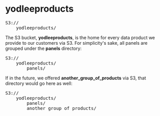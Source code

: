 yodleeproducts
==============

<pre>
S3://
	yodleeproducts/
</pre>

The S3 bucket, **yodleeproducts**, is the home for every data product we provide to our customers via S3.
For simplicity's sake, all panels are grouped under the **panels** directory:

<pre>
S3://
	yodleeproducts/
		panels/
</pre>

If in the future, we offered **another_group_of_products** via S3, that directory would go here as well:

<pre>
S3://
	yodleeproducts/
		panels/
		another_group_of_products/
</pre>
